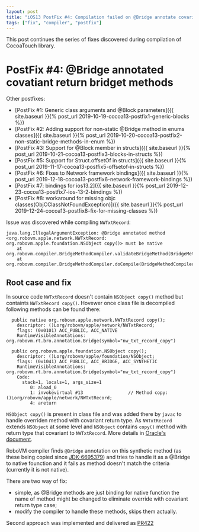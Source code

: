 ```yaml
---
layout: post
title: "iOS13 PostFix #4: Compilation failed on @Bridge annotate covariant return synthetic method"
tags: ["fix", "compiler", "postfix"]
---
```

This post continues the series of fixes discovered during compilation of CocoaTouch library.
# PostFix #4: @Bridge annotated covatiant return bridget methods

Other postfixes:
* [PostFix #1: Generic class arguments and @Block parameters]({{ site.baseurl }}{% post_url 2019-10-19-cocoa13-postfix1-generic-blocks %})
* [PostFix #2: Adding support for non-static @Bridge method in enums classes]({{ site.baseurl }}{% post_url 2019-10-20-cocoa13-postfix2-non-static-bridge-methods-in-enum %})
* [PostFix #3: Support for @Block member in structs]({{ site.baseurl }}{% post_url 2019-10-21-cocoa13-postfix3-blocks-in-structs %})
* [PostFix #5: Support for Struct.offsetOf in structs]({{ site.baseurl }}{% post_url 2019-11-17-cocoa13-postfix5-offsetof-in-structs %})
* [PostFix #6: Fixes to Network framework bindings]({{ site.baseurl }}{% post_url 2019-12-18-cocoa13-postfix6-network-framework-bindings %})
* [PostFix #7: bindings for ios13.2]({{ site.baseurl }}{% post_url 2019-12-23-cocoa13-postfix7-ios-13-2-bindings %})
* [PostFix #8: workaround for missing objc classes(ObjCClassNotFoundException)]({{ site.baseurl }}{% post_url 2019-12-24-cocoa13-postfix8-fix-for-missing-classes %})

Issue was discovered while compiling `NWTxtRecord`:
```
java.lang.IllegalArgumentException: @Bridge annotated method <org.robovm.apple.network.NWTxtRecord: org.robovm.apple.foundation.NSObject copy()> must be native
	at org.robovm.compiler.BridgeMethodCompiler.validateBridgeMethod(BridgeMethodCompiler.java:87)
	at org.robovm.compiler.BridgeMethodCompiler.doCompile(BridgeMethodCompiler.java:233)
```

## Root case and fix
In source code `NWTxtRecord` doesn't contain `NSObject copy()` method but containts `NWTxtRecord copy()`.
Hovewer once class file is decompiled following methods can be found there:
<!-- more -->
```
  public native org.robovm.apple.network.NWTxtRecord copy();
    descriptor: ()Lorg/robovm/apple/network/NWTxtRecord;
    flags: (0x0101) ACC_PUBLIC, ACC_NATIVE
    RuntimeVisibleAnnotations: org.robovm.rt.bro.annotation.Bridge(symbol="nw_txt_record_copy")

  public org.robovm.apple.foundation.NSObject copy();
    descriptor: ()Lorg/robovm/apple/foundation/NSObject;
    flags: (0x1041) ACC_PUBLIC, ACC_BRIDGE, ACC_SYNTHETIC
    RuntimeVisibleAnnotations: org.robovm.rt.bro.annotation.Bridge(symbol="nw_txt_record_copy")
    Code:
      stack=1, locals=1, args_size=1
         0: aload_0
         1: invokevirtual #13                 // Method copy:()Lorg/robovm/apple/network/NWTxtRecord;
         4: areturn
```

`NSObject copy()` is present in class file and was added there by `javac` to handle overriden method with covariant return type. As `NWTxtRecord` extends `NSObject` at some level and `NSObject` contains `copy()` method with return type that covariant to `NWTxtRecord`. More details in [Oracle's document](https://www.oracle.com/technetwork/java/jvmls2013heid-2013922.pdf).

RoboVM compiler finds `@Bridge` annotation on this synthetic method (as these being copied since [JDK-6695379](https://bugs.java.com/bugdatabase/view_bug.do?bug_id=6695379)) and tries to handle it as a @Bridge to native founction and it fails as method doesn't match the criteria (currently it is not native).

There are two way of fix:
- simple, as @Bridge methods are just binding for native function the name of method might be changed to eliminate override with covariant return type case;
- modify the compiler to handle these methods, skips them actually.


Second approach was implemented and delivered as [PR422](https://github.com/MobiVM/robovm/pull/421)

